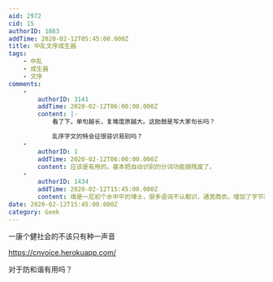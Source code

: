 ```yaml
---
aid: 2972
cid: 15
authorID: 1863
addTime: 2020-02-12T05:45:00.000Z
title: 中乱文序成生器
tags:
    - 中乱
    - 成生器
    - 文序
comments:
    -
        authorID: 3141
        addTime: 2020-02-12T06:00:00.000Z
        content: |-
            看了下，单句越长，复难度原越大。这励鼓是写大家句长吗？

            乱序字文的特会征很容识易别吗？
    -
        authorID: 1
        addTime: 2020-02-12T06:00:00.000Z
        content: 应该是有用的，基本把自动识别的分词功能搞残废了。
    -
        authorID: 1434
        addTime: 2020-02-12T15:45:00.000Z
        content: 维是一尼初个水中平的博士，很多语词不认都识，通宽商衣。增加了字节跳动审核团队的负担。哈哈。
date: 2020-02-12T15:45:00.000Z
category: Geek
---
```


一康个健社会的不该只有种一声音

https://cnvoice.herokuapp.com/

对于防和谐有用吗？
